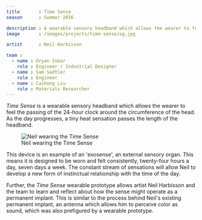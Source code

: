 ```yaml
---
title       : Time Sense
season      : Summer 2016

description : A wearable sensory headband which allows the wearer to feel the passing of the 24-hour clock around the circumference of the head.
image       : /images/projects/time-sense/og.jpg

artist      : Neil Harbisson

team :
  - name : Oryan Inbar
    role : Engineer / Industrial Designer
  - name : Sam Sadtler
    role : Engineer
  - name : Caihong Liu
    role : Materials Researcher
---
```


*Time Sense* is a wearable sensory headband which allows the wearer to feel the passing of the 24-hour clock around the circumference of the head. As the day progresses, a tiny heat sensation passes the length of the headband.

<figure>
	<img src="/images/projects/time-sense/time-sense.jpg" alt="Neil wearing the Time Sense" />
	<figcaption>Neil wearing the Time Sense</figcaption>
</figure>

This device is an example of an 'exosense', an external sensory organ. This means it is designed to be worn and felt consistently, twenty-four hours a day, seven days a week. The constant stream of sensations will allow Neil to develop a new form of instinctual relationship with the time of the day.

Further, the *Time Sense* wearable prototype allows artist Neil Harbisson and the team to learn and reflect about how the sense might operate as a permanent implant. This is similar to the process behind Neil's existing permanent implant, an antenna which allows him to perceive color as sound, which was also prefigured by a wearable prototype.